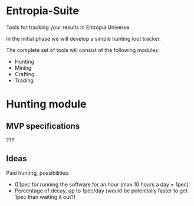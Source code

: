 # Entropia-Suite

Tools for tracking your results in Entropia Universe.

In the initial phase we will develop a simple hunting loot tracker.

The complete set of tools will consist of the following modules:

- Hunting
- Mining
- Crafting
- Trading

# Hunting module

## MVP specifications

???

## Ideas

Paid hunting, possibilities:
- 0.1pec for running the software for an hour (max 10 hours a day = 1pec)
- Percentage of decay, up to 1pec/day (would be potentially faster to get 1pec than waiting it out?)
